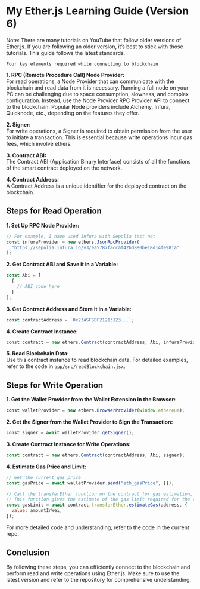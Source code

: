 
# My Ether.js Learning Guide (Version 6)

Note: There are many tutorials on YouTube that follow older versions of Ether.js. If you are following an older version, it’s best to stick with those tutorials. This guide follows the latest standards.

`Four key elements required while connecting to blockchain`

**1. RPC (Remote Procedure Call) Node Provider:**  
For read operations, a Node Provider that can communicate with the blockchain and read data from it is necessary. Running a full node on your PC can be challenging due to space consumption, slowness, and complex configuration. Instead, use the Node Provider RPC Provider API to connect to the blockchain. Popular Node providers include Alchemy, Infura, Quicknode, etc., depending on the features they offer.

**2. Signer:**  
For write operations, a Signer is required to obtain permission from the user to initiate a transaction. This is essential because write operations incur gas fees, which involve ethers.

**3. Contract ABI:**  
The Contract ABI (Application Binary Interface) consists of all the functions of the smart contract deployed on the network.

**4. Contract Address:**  
A Contract Address is a unique identifier for the deployed contract on the blockchain.

## Steps for Read Operation

**1. Set Up RPC Node Provider:**  
```javascript
// For example, I have used Infura with Sepolia test net
const infuraProvider = new ethers.JsonRpcProvider(
  "https://sepolia.infura.io/v3/ea5787faccaf42bd880be18d14fe981a"
);
```

**2. Get Contract ABI and Save it in a Variable:**  
```javascript
const Abi = [
  {
    // ABI code here
  }
];
```

**3. Get Contract Address and Store it in a Variable:**  
```javascript
const contractAddress = `0x23ASFSDF21213123...`;
```

**4. Create Contract Instance:**  
```javascript
const contract = new ethers.Contract(contractAddress, Abi, infuraProvider);
```

**5. Read Blockchain Data:**  
Use this contract instance to read blockchain data. For detailed examples, refer to the code in `app/src/readBlockchain.jsx`.

## Steps for Write Operation

**1. Get the Wallet Provider from the Wallet Extension in the Browser:**  
```javascript
const walletProvider = new ethers.BrowserProvider(window.ethereum);
```

**2. Get the Signer from the Wallet Provider to Sign the Transaction:**  
```javascript
const signer = await walletProvider.getSigner();
```

**3. Create Contract Instance for Write Operations:**  
```javascript
const contract = new ethers.Contract(contractAddress, Abi, signer);
```

**4. Estimate Gas Price and Limit:**  
```javascript
// Get the current gas price
const gasPrice = await walletProvider.send("eth_gasPrice", []);

// Call the transferEther function on the contract for gas estimation, which takes the address and ethers as arguments.
// This function gives the estimate of the gas limit required for the transaction
const gasLimit = await contract.transferEther.estimateGas(address, {
  value: amountInWei,
});
```

For more detailed code and understanding, refer to the code in the current repo.

## Conclusion

By following these steps, you can efficiently connect to the blockchain and perform read and write operations using Ether.js. Make sure to use the latest version and refer to the repository for comprehensive understanding.

